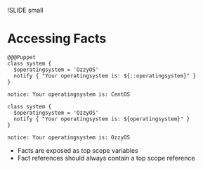 !SLIDE small
# Accessing Facts

    @@@Puppet
    class system {
      $operatingsystem = 'OzzyOS'
      notify { "Your operatingsystem is: ${::operatingsystem}" }
    }

    notice: Your operatingsystem is: CentOS

    class system {
      $operatingsystem = 'OzzyOS'
      notify { "Your operatingsystem is: ${operatingsystem}" }
    }

    notice: Your operatingsystem is: OzzyOS

* Facts are exposed as top scope variables
* Fact references should always contain a top scope reference
